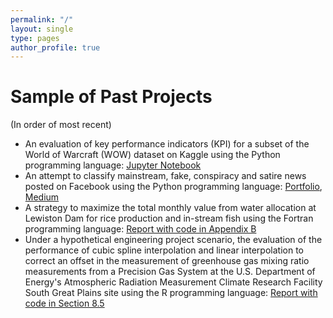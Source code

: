 ```yaml
---
permalink: "/"
layout: single
type: pages
author_profile: true
---
```


# Sample of Past Projects

(In order of most recent)
- An evaluation of key performance indicators (KPI) for a subset of the World of Warcraft (WOW) dataset on Kaggle using the Python programming language: [Jupyter Notebook](https://github.com/lukearmbruster/WOW_KPI_EDA/blob/master/WOW_KPI_EDA.ipynb)
- An attempt to classify mainstream, fake, conspiracy and satire news posted on Facebook using the Python programming language: [Portfolio](https://lukearmbruster.github.io/lukearmbruster.github.io/news_categorized), [Medium](https://medium.com/@lukearmbruster/the-news-of-our-times-f8e5fdc0999a#.b12fa2e1z)
- A strategy to maximize the total monthly value from water allocation at Lewiston Dam for rice production and in-stream fish using the Fortran programming language: [Report with code in Appendix B](Hardy_Armbruster_Trinity_Water_Allocation_ENGR445.pdf)
- Under a hypothetical engineering project scenario, the evaluation of the performance of cubic spline interpolation and linear interpolation to correct an offset in the measurement of greenhouse gas mixing ratio measurements from a Precision Gas System at the U.S. Department of Energy's Atmospheric Radiation Measurement Climate Research Facility South Great Plains site using the R programming language: [Report with code in Section 8.5](comp3_final_project.pdf)
